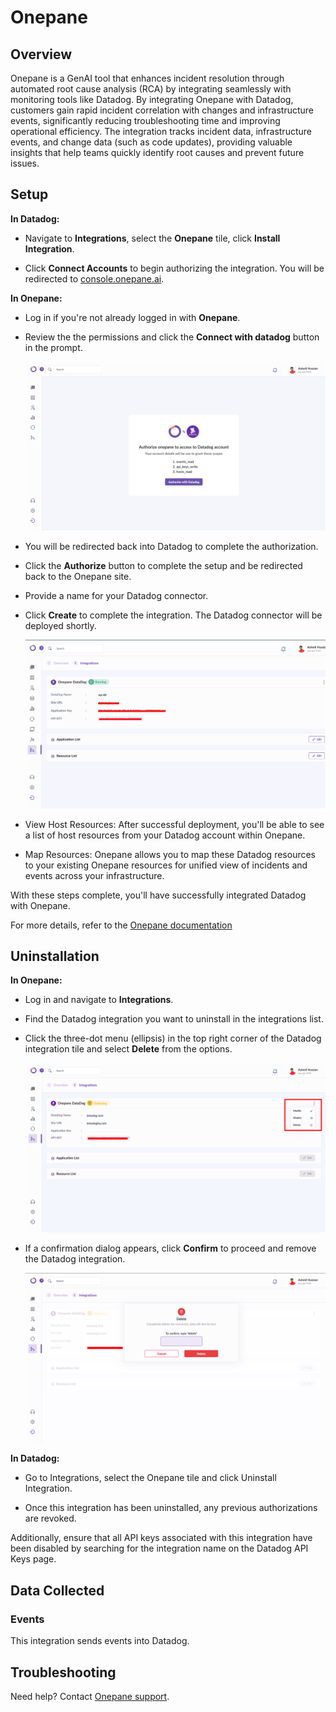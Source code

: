 # Onepane

## Overview

Onepane is a GenAI tool that enhances incident resolution through automated root cause analysis (RCA) by integrating seamlessly with monitoring tools like Datadog.
By integrating Onepane with Datadog, customers gain rapid incident correlation with changes and infrastructure events, significantly reducing troubleshooting time and improving operational efficiency.
The integration tracks incident data, infrastructure events, and change data (such as code updates), providing valuable insights that help teams quickly identify root causes and prevent future issues.


## Setup

**In Datadog:**

- Navigate to **Integrations**, select the **Onepane** tile, click **Install Integration**.

- Click **Connect Accounts** to begin authorizing the integration. You will be redirected to [console.onepane.ai][2].

**In Onepane:**

- Log in if you're not already logged in with **Onepane**.

- Review the  the permissions and click the **Connect with datadog** button in the prompt.

    ![Onepane_prompt][10]

- You will be redirected back into Datadog to complete the authorization.

- Click the **Authorize** button to complete the setup and be redirected back to the Onepane site.

- Provide a name for your Datadog connector.

- Click **Create** to complete the integration. The Datadog connector will be deployed shortly.

    ![Deploying][5]

- View Host Resources: After successful deployment, you'll be able to see a list of host resources from your Datadog account within Onepane.

- Map Resources: Onepane allows you to map these Datadog resources to your existing Onepane resources for unified view of incidents and events across your infrastructure.

With these steps complete, you'll have successfully integrated Datadog with Onepane.

For more details, refer to the [Onepane documentation][9]

## Uninstallation

**In Onepane:**

- Log in and navigate to **Integrations**.

- Find the Datadog integration you want to uninstall in the integrations list. 

- Click the three-dot menu (ellipsis) in the top right corner of the Datadog integration tile and select **Delete** from the options.

    ![Uninstall][3]

- If a confirmation dialog appears, click **Confirm** to proceed and remove the Datadog integration.

    ![Confirmation][8]

**In Datadog:**

- Go to Integrations, select the Onepane tile and click Uninstall Integration.

- Once this integration has been uninstalled, any previous authorizations are revoked.

Additionally, ensure that all API keys associated with this integration have been disabled by searching for the integration name on the Datadog API Keys page.

## Data Collected

### Events

This integration sends events into Datadog.

## Troubleshooting

Need help? Contact [Onepane support][1].

[1]: https://www.onepane.ai/docs
[2]: https://console.onepane.ai/
[3]: https://raw.githubusercontent.com/DataDog/integrations-extras/master/onepane/images/uninstall.png
[4]: https://raw.githubusercontent.com/DataDog/integrations-extras/master/onepane/images/integration.png
[5]: https://raw.githubusercontent.com/DataDog/integrations-extras/master/onepane/images/deploying.png
[8]: https://raw.githubusercontent.com/DataDog/integrations-extras/master/onepane/images/confirmation.png
[9]: https://docs.onepane.ai/docs/en/articles/9419170-integrating-onepane-with-datadog-for-enhanced-incident-management
[10]: https://raw.githubusercontent.com/DataDog/integrations-extras/master/onepane/images/onepane_prompt.png

